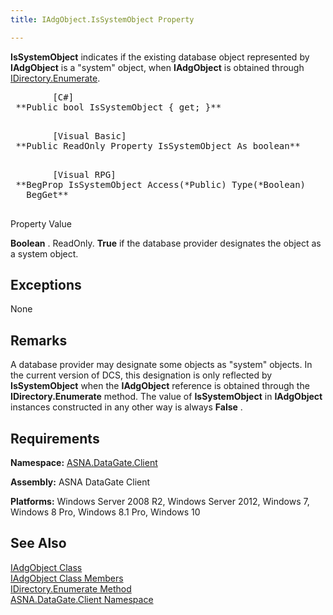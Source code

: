 ```yaml
---
title: IAdgObject.IsSystemObject Property

---
```


**IsSystemObject** indicates if the existing database object represented by **IAdgObject** is a "system" object, when **IAdgObject** is obtained through [ IDirectory.Enumerate](idirectory-class-enumerate-method.html).
<pre>        <span>[C#]</span>
 **Public bool IsSystemObject { get; }** 
      </pre>
<pre>        <span class="lang">[Visual Basic] </span>
 **Public ReadOnly Property IsSystemObject As boolean** 
      </pre>
<pre class="prettyprint">
        <span class="lang">[Visual RPG]</span>
 **BegProp IsSystemObject Access(*Public) Type(*Boolean)
   BegGet** 
      </pre>

Property Value <p> **Boolean** . ReadOnly. **True** if the database provider designates the object as a system object. 
## Exceptions

None
## Remarks

A database provider may designate some objects as "system" objects. In the current version of DCS, this designation is only reflected by **IsSystemObject** when the **IAdgObject** reference is obtained through the **IDirectory.Enumerate** method. The value of **IsSystemObject** in **IAdgObject** instances constructed in any other way is always **False** .
## Requirements

**Namespace:** [ASNA.DataGate.Client](datagate-client-namespace.html) 

**Assembly:** ASNA DataGate Client

**Platforms:** Windows Server 2008 R2, Windows Server 2012, Windows 7, Windows 8 Pro, Windows 8.1 Pro, Windows 10
## See Also


[IAdgObject Class](iadg-object-class.html)
      <br />
[IAdgObject Class Members](iadg-object-members.html)
      <br />
[IDirectory.Enumerate Method](idirectory-class-enumerate-method.html)
      <br />
[ASNA.DataGate.Client Namespace](datagate-client-namespace.html)

